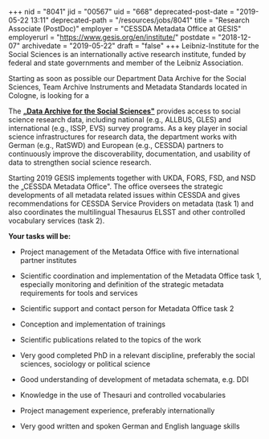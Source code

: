 +++
nid = "8041"
jid = "00567"
uid = "668"
deprecated-post-date = "2019-05-22 13:11"
deprecated-path = "/resources/jobs/8041"
title = "Research Associate (PostDoc)"
employer = "CESSDA Metadata Office at GESIS"
employerurl = "https://www.gesis.org/en/institute/"
postdate = "2018-12-07"
archivedate = "2019-05-22"
draft = "false"
+++
Leibniz-Institute for the Social Sciences is an internationally active
research institute, funded by federal and state governments and member
of the Leibniz Association.

Starting as soon as possible our Department Data Archive for the Social
Sciences, Team Archive Instruments and Metadata Standards located in
Cologne, is looking for a

The [**„Data Archive for the Social
Sciences"**](https://www.gesis.org/institut/abteilungen/datenarchiv-fuer-sozialwissenschaften/)
provides access to social science research data, including national
(e.g., ALLBUS, GLES) and international (e.g., ISSP, EVS) survey
programs. As a key player in social science infrastructures for research
data, the department works with German (e.g., RatSWD) and European
(e.g., CESSDA) partners to continuously improve the discoverability,
documentation, and usability of data to strengthen social science
research.

Starting 2019 GESIS implements together with UKDA, FORS, FSD, and NSD
the „CESSDA Metadata Office". The office oversees the strategic
developments of all metadata related issues within CESSDA and gives
recommendations for CESSDA Service Providers on metadata (task 1) and
also coordinates the multilingual Thesaurus ELSST and other controlled
vocabulary services (task 2).

**Your tasks will be:**

-   Project management of the Metadata Office with five inter­national
    partner institutes
-   Scientific coordination and implementation of the Metadata Office
    task 1, especially monitoring and definition of the strategic
    metadata requirements for tools and services
-   Scientific support and contact person for Metadata Office task 2
-   Conception and implementation of trainings
-   Scientific publications related to the topics of the work
  
-   Very good completed PhD in a relevant discipline, preferably the
    social sciences, sociology or political science
-   Good understanding of development of metadata schemata, e.g. DDI
-   Knowledge in the use of Thesauri and controlled vocabularies
-   Project management experience, preferably internationally
-   Very good written and spoken German and English language skills
